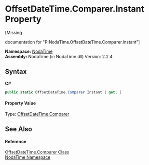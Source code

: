 # OffsetDateTime.Comparer.Instant Property 
 

\[Missing <summary> documentation for "P:NodaTime.OffsetDateTime.Comparer.Instant"\]

**Namespace:**&nbsp;<a href="N_NodaTime">NodaTime</a><br />**Assembly:**&nbsp;NodaTime (in NodaTime.dll) Version: 2.2.4

## Syntax

**C#**<br />
``` C#
public static OffsetDateTime.Comparer Instant { get; }
```


#### Property Value
Type: <a href="T_NodaTime_OffsetDateTime_Comparer">OffsetDateTime.Comparer</a>

## See Also


#### Reference
<a href="T_NodaTime_OffsetDateTime_Comparer">OffsetDateTime.Comparer Class</a><br /><a href="N_NodaTime">NodaTime Namespace</a><br />